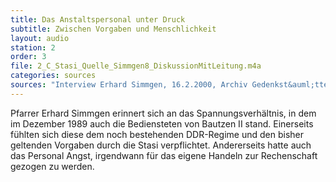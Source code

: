 ```yaml
---
title: Das Anstaltspersonal unter Druck
subtitle: Zwischen Vorgaben und Menschlichkeit
layout: audio
station: 2
order: 3
file: 2_C_Stasi_Quelle_Simmgen8_DiskussionMitLeitung.m4a
categories: sources
sources: "Interview Erhard Simmgen, 16.2.2000, Archiv Gedenkst&auml;tte Bautzen"
--- 
```

Pfarrer Erhard Simmgen erinnert sich an das Spannungsverh&auml;ltnis, in dem im Dezember 1989 auch die Bediensteten von Bautzen II stand. Einerseits f&uuml;hlten sich diese dem noch bestehenden DDR-Regime und den bisher geltenden Vorgaben durch die Stasi verpflichtet. Andererseits hatte auch das Personal Angst, irgendwann f&uuml;r das eigene Handeln zur Rechenschaft gezogen zu werden. 